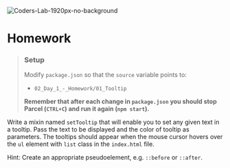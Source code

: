 ![Coders-Lab-1920px-no-background](https://user-images.githubusercontent.com/30623667/104709394-2cabee80-571f-11eb-9518-ea6a794e558e.png)


# Homework

> ### Setup
> Modify `package.json` so that the `source` variable points to:
> -  `02_Day_1_-_Homework/01_Tooltip`
>
> **Remember that after each change in `package.json` you should stop Parcel (`CTRL+C`) and run it again (`npm start`).**

Write a mixin named `setTooltip` that will enable you to set any given text in a tooltip. Pass the text to be displayed and the color of tooltip as parameters. The tooltips should appear when the mouse cursor hovers over the `ul` element with `list` class in the `index.html` file.

Hint: Create an appropriate pseudoelement, e.g. `::before` or `::after`.
